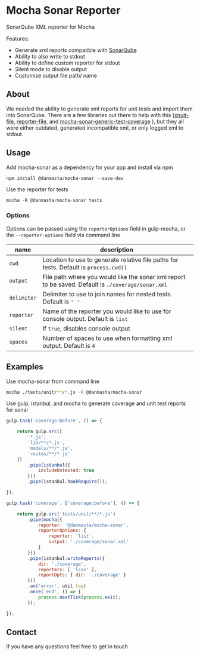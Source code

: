 # Mocha Sonar Reporter
SonarQube XML reporter for Mocha

Features:
* Generate xml reports compatible with [SonarQube](https://docs.sonarqube.org/latest/analysis/generic-test/)
* Ability to also write to stdout
* Ability to define custom reporter for stdout
* Silent mode to disable output
* Customize output file path/ name

## About
We needed the ability to generate xml reports for unit tests and import them into SonarQube. There are a few libraries out there to help with this ([xnuit-file](https://github.com/peerigon/xunit-file), [reporter-file](https://github.com/apipkin/reporter-file), and [mocha-sonar-generic-test-coverage](https://github.com/mageddo/mocha-sonar-generic-test-coverage)
), but they all were either outdated, generated incompatible xml, or only logged xml to stdout.

## Usage
Add mocha-sonar as a dependency for your app and install via npm
```
npm install @danmasta/mocha-sonar --save-dev
```
Use the reporter for tests
```javascript
mocha -R @danmasta/mocha-sonar tests
```

### Options
Options can be passed using the `reporterOptions` field in gulp-mocha, or the `--reporter-options` field via command line

name | description
-----|-------------
`cwd` | Location to use to generate relative file paths for tests. Default is `process.cwd()`
`output` | File path where you would like the sonar xml report to be saved. Default is `./coverage/sonar.xml`
`delimiter` | Delimiter to use to join names for nested tests. Default is `' '`
`reporter` | Name of the reporter you would like to use for console output. Default is `list`
`silent` | If `true`, disables console output
`spaces` | Number of spaces to use when formatting xml output. Default is `4`

## Examples
Use mocha-sonar from command line
```bash
mocha ./tests/unit/**/*.js -R @danmasta/mocha-sonar
```

Use gulp, istanbul, and mocha to generate coverage and unit test reports for sonar
```javascript
gulp.task('coverage:before', () => {

    return gulp.src([
        '*.js',
        'lib/**/*.js',
        'models/**/*.js',
        'routes/**/*.js'
    ])
        .pipe(istanbul({
            includeUntested: true
        }))
        .pipe(istanbul.hookRequire());

});

gulp.task('coverage', ['coverage:before'], () => {

    return gulp.src('tests/unit/**/*.js')
        .pipe(mocha({
            reporter: '@danmasta/mocha-sonar',
            reporterOptions: {
                reporter: 'list',
                output: './coverage/sonar.xml'
            }
        }))
        .pipe(istanbul.writeReports({
            dir: './coverage',
            reporters: [ 'lcov' ],
            reportOpts: { dir: './coverage' }
        }))
        .on('error', util.log)
        .once('end', () => {
            process.nextTick(process.exit);
        });

});
```

## Contact
If you have any questions feel free to get in touch
